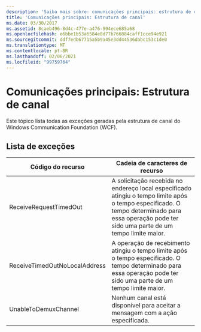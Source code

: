 ```yaml
---
description: 'Saiba mais sobre: comunicações principais: estrutura de canal'
title: 'Comunicações principais: Estrutura de canal'
ms.date: 03/30/2017
ms.assetid: 8caeb496-8d4c-477e-a476-994ece685a68
ms.openlocfilehash: e6bbe1b53a6584e8d77b766884caff1cce94e921
ms.sourcegitcommit: ddf7edb67715a5b9a45e3dd44536dabc153c1de0
ms.translationtype: MT
ms.contentlocale: pt-BR
ms.lasthandoff: 02/06/2021
ms.locfileid: "99759764"
---
```

# <a name="core-communications-channel-framework"></a>Comunicações principais: Estrutura de canal

Este tópico lista todas as exceções geradas pela estrutura de canal do Windows Communication Foundation (WCF).  
  
## <a name="exception-list"></a>Lista de exceções  
  
|Código do recurso|Cadeia de caracteres de recurso|  
|-------------------|---------------------|  
|ReceiveRequestTimedOut|A solicitação recebida no endereço local especificado atingiu o tempo limite após o tempo especificado. O tempo determinado para essa operação pode ter sido uma parte de um tempo limite maior.|  
|ReceiveTimedOutNoLocalAddress|A operação de recebimento atingiu o tempo limite após o tempo especificado. O tempo determinado para essa operação pode ter sido uma parte de um tempo limite maior.|  
|UnableToDemuxChannel|Nenhum canal está disponível para aceitar a mensagem com a ação especificada.|
